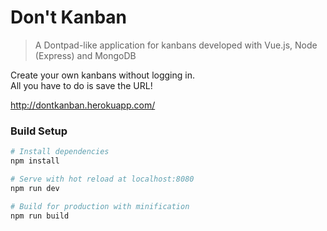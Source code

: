 # Don't Kanban
> A Dontpad-like application for kanbans developed with Vue.js, Node (Express) and MongoDB

Create your own kanbans without logging in.  
All you have to do is save the URL!  

http://dontkanban.herokuapp.com/

### Build Setup  

``` bash
# Install dependencies
npm install

# Serve with hot reload at localhost:8080
npm run dev

# Build for production with minification
npm run build
```
